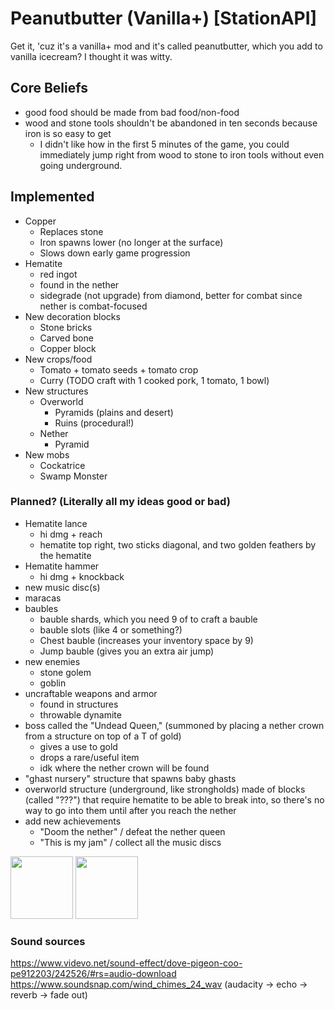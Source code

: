 # Peanutbutter (Vanilla+) [StationAPI]

Get it, 'cuz it's a vanilla+ mod and it's called peanutbutter, which you add to vanilla icecream? I thought it was witty.

## Core Beliefs
- good food should be made from bad food/non-food
- wood and stone tools shouldn't be abandoned in ten seconds because iron is so easy to get
  - I didn't like how in the first 5 minutes of the game, you could immediately jump right from wood to stone to iron
    tools without even going underground.

## Implemented
- Copper
  - Replaces stone
  - Iron spawns lower (no longer at the surface)
  - Slows down early game progression
- Hematite
  - red ingot
  - found in the nether
  - sidegrade (not upgrade) from diamond, better for combat since nether is combat-focused
- New decoration blocks
  - Stone bricks
  - Carved bone
  - Copper block
- New crops/food
  - Tomato + tomato seeds + tomato crop
  - Curry (TODO craft with 1 cooked pork, 1 tomato, 1 bowl)
- New structures
  - Overworld
    - Pyramids (plains and desert)
    - Ruins (procedural!)
  - Nether
    - Pyramid
- New mobs
  - Cockatrice
  - Swamp Monster

### Planned? (Literally all my ideas good or bad)
- Hematite lance
  - hi dmg + reach
  - hematite top right, two sticks diagonal, and two golden feathers by the hematite
- Hematite hammer
  - hi dmg + knockback
- new music disc(s)
- maracas
- baubles
  - bauble shards, which you need 9 of to craft a bauble
  - bauble slots (like 4 or something?)
  - Chest bauble (increases your inventory space by 9)
  - Jump bauble (gives you an extra air jump)
- new enemies
  - stone golem
  - goblin
- uncraftable weapons and armor
  - found in structures
  - throwable dynamite
- boss called the "Undead Queen," (summoned by placing a nether crown from a structure on top of a T of gold)
  - gives a use to gold
  - drops a rare/useful item
  - idk where the nether crown will be found
- "ghast nursery" structure that spawns baby ghasts
- overworld structure (underground, like strongholds) made of blocks (called "???") that require hematite to be able to break into, so there's no way to go into them until after you reach the nether
- add new achievements
  - "Doom the nether" / defeat the nether queen
  - "This is my jam" / collect all the music discs

<img height="100" src="https://static.wikia.nocookie.net/stardew-valley-minecraft-datapack/images/9/96/Music_disc_concernedapewinternocturneofice.png">
<img height="100" src="https://static.wikia.nocookie.net/shivaxis-rlcraft/images/c/cc/Iron_Hammer_%28Better_Survival%29.png">

### Sound sources
https://www.videvo.net/sound-effect/dove-pigeon-coo-pe912203/242526/#rs=audio-download
https://www.soundsnap.com/wind_chimes_24_wav (audacity -> echo -> reverb -> fade out)